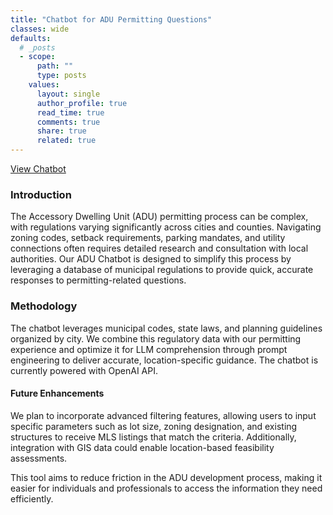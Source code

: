 ```yaml
---
title: "Chatbot for ADU Permitting Questions"
classes: wide
defaults:
  # _posts
  - scope:
      path: ""
      type: posts
    values:
      layout: single
      author_profile: true
      read_time: true
      comments: true
      share: true
      related: true
---
```


[View Chatbot](https://adu-chatbot.streamlit.app/)

### Introduction

The Accessory Dwelling Unit (ADU) permitting process can be complex, with regulations varying significantly across cities and counties. Navigating zoning codes, setback requirements, parking mandates, and utility connections often requires detailed research and consultation with local authorities. Our ADU Chatbot is designed to simplify this process by leveraging a database of municipal regulations to provide quick, accurate responses to permitting-related questions. 

### Methodology
The chatbot leverages municipal codes, state laws, and planning guidelines organized by city. We combine this regulatory data with our permitting experience and optimize it for LLM comprehension through prompt engineering to deliver accurate, location-specific guidance. The chatbot is currently powered with OpenAI API.

#### Future Enhancements

We plan to incorporate advanced filtering features, allowing users to input specific parameters such as lot size, zoning designation, and existing structures to receive MLS listings that match the criteria. Additionally, integration with GIS data could enable location-based feasibility assessments.

This tool aims to reduce friction in the ADU development process, making it easier for individuals and professionals to access the information they need efficiently.